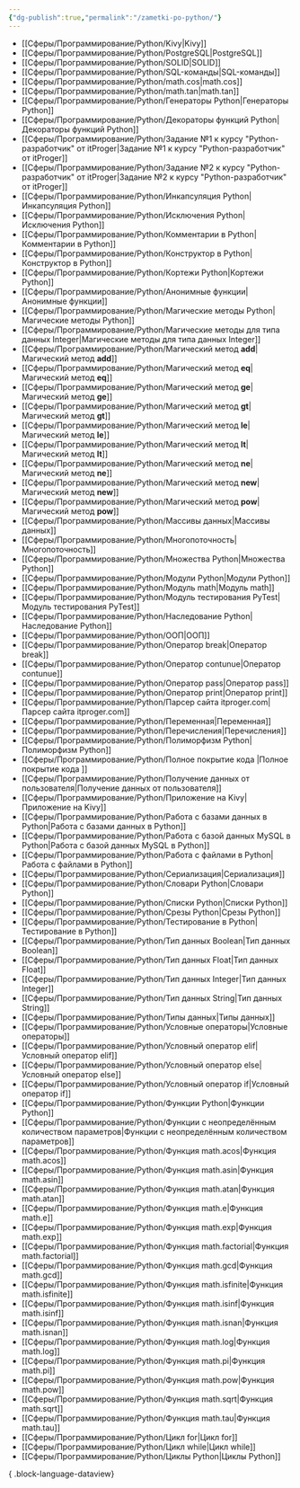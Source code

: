```yaml
---
{"dg-publish":true,"permalink":"/zametki-po-python/"}
---
```


- [[Сферы/Программирование/Python/Kivy\|Kivy]]
- [[Сферы/Программирование/Python/PostgreSQL\|PostgreSQL]]
- [[Сферы/Программирование/Python/SOLID\|SOLID]]
- [[Сферы/Программирование/Python/SQL-команды\|SQL-команды]]
- [[Сферы/Программирование/Python/math.cos\|math.cos]]
- [[Сферы/Программирование/Python/math.tan\|math.tan]]
- [[Сферы/Программирование/Python/Генераторы Python\|Генераторы Python]]
- [[Сферы/Программирование/Python/Декораторы функций Python\|Декораторы функций Python]]
- [[Сферы/Программирование/Python/Задание №1 к курсу "Python-разработчик" от itProger\|Задание №1 к курсу "Python-разработчик" от itProger]]
- [[Сферы/Программирование/Python/Задание №2 к курсу "Python-разработчик" от itProger\|Задание №2 к курсу "Python-разработчик" от itProger]]
- [[Сферы/Программирование/Python/Инкапсуляция Python\|Инкапсуляция Python]]
- [[Сферы/Программирование/Python/Исключения Python\|Исключения Python]]
- [[Сферы/Программирование/Python/Комментарии в Python\|Комментарии в Python]]
- [[Сферы/Программирование/Python/Конструктор в Python\|Конструктор в Python]]
- [[Сферы/Программирование/Python/Кортежи Python\|Кортежи Python]]
- [[Сферы/Программирование/Python/Анонимные функции\|Анонимные функции]]
- [[Сферы/Программирование/Python/Магические методы Python\|Магические методы Python]]
- [[Сферы/Программирование/Python/Магические методы для типа данных Integer\|Магические методы для типа данных Integer]]
- [[Сферы/Программирование/Python/Магический метод __add__\|Магический метод __add__]]
- [[Сферы/Программирование/Python/Магический метод __eq__\|Магический метод __eq__]]
- [[Сферы/Программирование/Python/Магический метод __ge__\|Магический метод __ge__]]
- [[Сферы/Программирование/Python/Магический метод __gt__\|Магический метод __gt__]]
- [[Сферы/Программирование/Python/Магический метод __le__\|Магический метод __le__]]
- [[Сферы/Программирование/Python/Магический метод __lt__\|Магический метод __lt__]]
- [[Сферы/Программирование/Python/Магический метод __ne__\|Магический метод __ne__]]
- [[Сферы/Программирование/Python/Магический метод __new__\|Магический метод __new__]]
- [[Сферы/Программирование/Python/Магический метод __pow__\|Магический метод __pow__]]
- [[Сферы/Программирование/Python/Массивы данных\|Массивы данных]]
- [[Сферы/Программирование/Python/Многопоточность\|Многопоточность]]
- [[Сферы/Программирование/Python/Множества Python\|Множества Python]]
- [[Сферы/Программирование/Python/Модули Python\|Модули Python]]
- [[Сферы/Программирование/Python/Модуль math\|Модуль math]]
- [[Сферы/Программирование/Python/Модуль тестирования PyTest\|Модуль тестирования PyTest]]
- [[Сферы/Программирование/Python/Наследование Python\|Наследование Python]]
- [[Сферы/Программирование/Python/ООП\|ООП]]
- [[Сферы/Программирование/Python/Оператор break\|Оператор break]]
- [[Сферы/Программирование/Python/Оператор contunue\|Оператор contunue]]
- [[Сферы/Программирование/Python/Оператор pass\|Оператор pass]]
- [[Сферы/Программирование/Python/Оператор print\|Оператор print]]
- [[Сферы/Программирование/Python/Парсер сайта itproger.com\|Парсер сайта itproger.com]]
- [[Сферы/Программирование/Python/Переменная\|Переменная]]
- [[Сферы/Программирование/Python/Перечисления\|Перечисления]]
- [[Сферы/Программирование/Python/Полиморфизм Python\|Полиморфизм Python]]
- [[Сферы/Программирование/Python/Полное покрытие кода \|Полное покрытие кода ]]
- [[Сферы/Программирование/Python/Получение данных от пользователя\|Получение данных от пользователя]]
- [[Сферы/Программирование/Python/Приложение на Kivy\|Приложение на Kivy]]
- [[Сферы/Программирование/Python/Работа с базами данных в Python\|Работа с базами данных в Python]]
- [[Сферы/Программирование/Python/Работа с базой данных MySQL в Python\|Работа с базой данных MySQL в Python]]
- [[Сферы/Программирование/Python/Работа с файлами в Python\|Работа с файлами в Python]]
- [[Сферы/Программирование/Python/Сериализация\|Сериализация]]
- [[Сферы/Программирование/Python/Словари Python\|Словари Python]]
- [[Сферы/Программирование/Python/Списки Python\|Списки Python]]
- [[Сферы/Программирование/Python/Срезы Python\|Срезы Python]]
- [[Сферы/Программирование/Python/Тестирование в Python\|Тестирование в Python]]
- [[Сферы/Программирование/Python/Тип данных Boolean\|Тип данных Boolean]]
- [[Сферы/Программирование/Python/Тип данных Float\|Тип данных Float]]
- [[Сферы/Программирование/Python/Тип данных Integer\|Тип данных Integer]]
- [[Сферы/Программирование/Python/Тип данных String\|Тип данных String]]
- [[Сферы/Программирование/Python/Типы данных\|Типы данных]]
- [[Сферы/Программирование/Python/Условные операторы\|Условные операторы]]
- [[Сферы/Программирование/Python/Условный оператор elif\|Условный оператор elif]]
- [[Сферы/Программирование/Python/Условный оператор else\|Условный оператор else]]
- [[Сферы/Программирование/Python/Условный оператор if\|Условный оператор if]]
- [[Сферы/Программирование/Python/Функции Python\|Функции Python]]
- [[Сферы/Программирование/Python/Функции с неопределённым количеством параметров\|Функции с неопределённым количеством параметров]]
- [[Сферы/Программирование/Python/Функция math.acos\|Функция math.acos]]
- [[Сферы/Программирование/Python/Функция math.asin\|Функция math.asin]]
- [[Сферы/Программирование/Python/Функция math.atan\|Функция math.atan]]
- [[Сферы/Программирование/Python/Функция math.e\|Функция math.e]]
- [[Сферы/Программирование/Python/Функция math.exp\|Функция math.exp]]
- [[Сферы/Программирование/Python/Функция math.factorial\|Функция math.factorial]]
- [[Сферы/Программирование/Python/Функция math.gcd\|Функция math.gcd]]
- [[Сферы/Программирование/Python/Функция math.isfinite\|Функция math.isfinite]]
- [[Сферы/Программирование/Python/Функция math.isinf\|Функция math.isinf]]
- [[Сферы/Программирование/Python/Функция math.isnan\|Функция math.isnan]]
- [[Сферы/Программирование/Python/Функция math.log\|Функция math.log]]
- [[Сферы/Программирование/Python/Функция math.pi\|Функция math.pi]]
- [[Сферы/Программирование/Python/Функция math.pow\|Функция math.pow]]
- [[Сферы/Программирование/Python/Функция math.sqrt\|Функция math.sqrt]]
- [[Сферы/Программирование/Python/Функция math.tau\|Функция math.tau]]
- [[Сферы/Программирование/Python/Цикл for\|Цикл for]]
- [[Сферы/Программирование/Python/Цикл while\|Цикл while]]
- [[Сферы/Программирование/Python/Циклы Python\|Циклы Python]]

{ .block-language-dataview}
